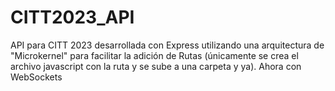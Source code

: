 # CITT2023_API
API para CITT 2023 desarrollada con Express utilizando una arquitectura de "Microkernel" para facilitar la adición de Rutas (únicamente se crea el archivo javascript con la ruta y se sube a una carpeta y ya). Ahora con WebSockets
